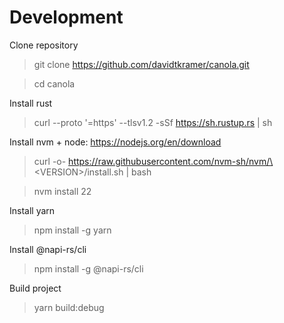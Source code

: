 # Development

Clone repository

> git clone https://github.com/davidtkramer/canola.git

> cd canola

Install rust

> curl --proto '=https' --tlsv1.2 -sSf https://sh.rustup.rs | sh

Install nvm + node: https://nodejs.org/en/download

> curl -o- https://raw.githubusercontent.com/nvm-sh/nvm/\<VERSION\>/install.sh | bash

> nvm install 22

Install yarn

> npm install -g yarn

Install @napi-rs/cli

> npm install -g @napi-rs/cli

Build project

> yarn build:debug

